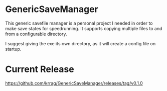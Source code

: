 # GenericSaveManager

This generic savefile manager is a personal project I needed in order to make save states for speedrunning.
It supports copying multiple files to and from a configurable directory.

I suggest giving the exe its own directory, as it will create a config file on startup.

# Current Release

https://github.com/krrag/GenericSaveManager/releases/tag/v0.1.0

